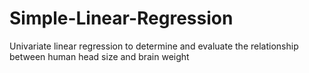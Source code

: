# Simple-Linear-Regression
Univariate linear regression to determine and evaluate the relationship between human head size and brain weight
